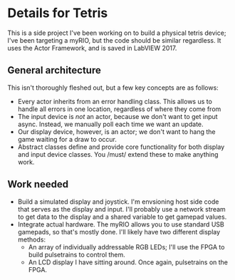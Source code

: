 # Details for Tetris

This is a side project I've been working on to build a physical tetris device; I've been targeting a myRIO, but the code should be similar regardless. It uses the Actor Framework, and is saved in LabVIEW 2017.

## General architecture

This isn't thoroughly fleshed out, but a few key concepts are as follows:

* Every actor inherits from an error handling class. This allows us to handle all errors in one location, regardless of where they come from
* The input device is _not_ an actor, because we don't want to get input async. Instead, we manually poll each time we want an update.
* Our display device, however, is an actor; we don't want to hang the game waiting for a draw to occur.
* Abstract classes define and provide core functionality for both display and input device classes. You /must/ extend these to make anything work.

## Work needed

* Build a simulated display and joystick. I'm envsioning host side code that serves as the display and input. I'll probably use a network stream to get data to the display and a shared variable to get gamepad values.
* Integrate actual hardware. The myRIO allows you to use standard USB gamepads, so that's mostly done. I'll likely  have two different display methods:
  * An array of individually addressable RGB LEDs; I'll use the FPGA to build pulsetrains to control them.
  * An LCD display I have sitting around. Once again, pulsetrains on the FPGA.